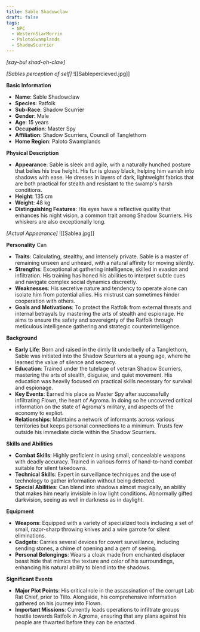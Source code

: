 ```yaml
---
title: Sable Shadowclaw
draft: false
tags:
  - NPC
  - WesternSiarMorrin
  - PalotoSwamplands
  - ShadowScurrier
---
```

*[say-bul shad-oh-claw]*

*[Sables perception of self]*
![[Sablepercieved.jpg]]

**Basic Information**

- **Name**: Sable Shadowclaw
- **Species**: Ratfolk
- **Sub-Race**: Shadow Scurrier
- **Gender**: Male
- **Age**: 15 years 
- **Occupation**: Master Spy
- **Affiliation**: Shadow Scurriers, Council of Tanglethorn
- **Home Region**: Paloto Swamplands

**Physical Description**

- **Appearance**: Sable is sleek and agile, with a naturally hunched posture that belies his true height. His fur is glossy black, helping him vanish into shadows with ease. He dresses in layers of dark, lightweight fabrics that are both practical for stealth and resistant to the swamp's harsh conditions.
- **Height**: 135 cm 
- **Weight**: 48 kg
- **Distinguishing Features**: His eyes have a reflective quality that enhances his night vision, a common trait among Shadow Scurriers. His whiskers are also exceptionally long. 

*[Actual Appearance]*
![[Sablea.jpg]]

**Personality**
Can 
- **Traits**: Calculating, stealthy, and intensely private. Sable is a master of remaining unseen and unheard, with a natural affinity for moving silently.
- **Strengths**: Exceptional at gathering intelligence, skilled in evasion and infiltration. His training has honed his abilities to interpret subtle cues and navigate complex social dynamics discreetly.
- **Weaknesses**: His secretive nature and tendency to operate alone can isolate him from potential allies. His mistrust can sometimes hinder cooperation with others.
- **Goals and Motivations**: To protect the Ratfolk from external threats and internal betrayals by mastering the arts of stealth and espionage. He aims to ensure the safety and sovereignty of the Ratfolk through meticulous intelligence gathering and strategic counterintelligence.

**Background**

- **Early Life**: Born and raised in the dimly lit underbelly of a Tanglethorn, Sable was initiated into the Shadow Scurriers at a young age, where he learned the value of silence and secrecy.
- **Education**: Trained under the tutelage of veteran Shadow Scurriers, mastering the arts of stealth, disguise, and quiet movement. His education was heavily focused on practical skills necessary for survival and espionage.
- **Key Events**: Earned his place as Master Spy after successfully infiltrating Flown, the heart of Agroma. In doing so he uncovered critical information on the state of Agroma's military, and aspects of the economy to expliot. 
- **Relationships**: Maintains a network of informants across various territories but keeps personal connections to a minimum. Trusts few outside his immediate circle within the Shadow Scurriers. 

**Skills and Abilities**

- **Combat Skills**: Highly proficient in using small, concealable weapons with deadly accuracy. Trained in various forms of hand-to-hand combat suitable for silent takedowns.
- **Technical Skills**: Expert in surveillance techniques and the use of technology to gather information without being detected.
- **Special Abilities**: Can blend into shadows almost magically, an ability that makes him nearly invisible in low light conditions. Abnormally gifted darkvision, seeing as well in darkness as in daylight. 

**Equipment**

- **Weapons**: Equipped with a variety of specialized tools including a set of small, razor-sharp throwing knives and a wire garrote for silent eliminations.
- **Gadgets**: Carries several devices for covert surveillance, including sending stones, a chime of opening and a gem of seeing.
- **Personal Belongings**: Wears a cloak made from enchanted displacer beast hide that mimics the texture and color of his surroundings, enhancing his natural ability to blend into the shadows.

**Significant Events**

- **Major Plot Points**: His critical role in the assassination of the corrupt Lab Rat Chief, prior to Tillo. Alongside, his comprehensive information gathered on his journey into Flown.
- **Important Missions**: Currently leads operations to infiltrate groups hostile towards Ratfolk in Agroma, ensuring that any plans against his people are thwarted before they can be enacted.